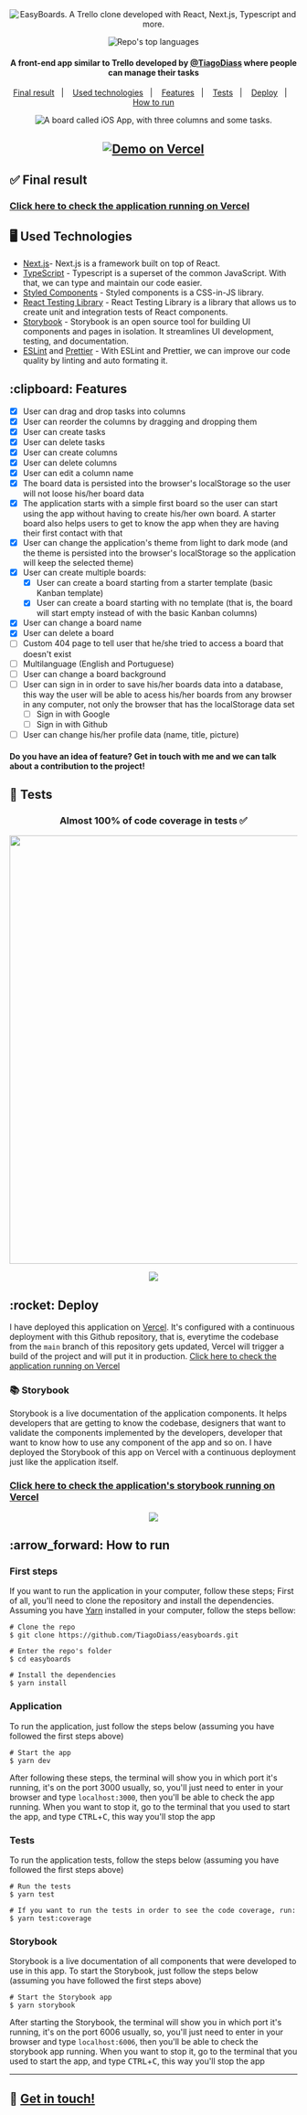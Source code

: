 <div align='center'>
  <img src="./screenshots/banner.jpeg" alt="EasyBoards. A Trello clone developed with React, Next.js, Typescript and more." />
 </div>

<p align="center">
  <img alt="Repo's top languages" src="https://img.shields.io/static/v1?label=Main%20technologies&message=React%2FNext.js%2FTypeScript&style=for-the-badge&color=0761D1&labelColor=151515">
  
  <!-- <a href='https://github.com/TiagoDiass' target='_blank'>
    <img alt="Project author" src="https://img.shields.io/static/v1?label=Author&message=@TiagoDiass&style=for-the-badge&color=0761D1&labelColor=151515">
  </a> -->
</p>

<h4 align="center">
  A front-end app similar to Trello developed by <a href='https://github.com/TiagoDiass' target='_blank'>@TiagoDiass</a> where people can manage their tasks
</h4>

<p align="center">
  <a href="#final-result">Final result</a>&nbsp;&nbsp;&nbsp;|&nbsp;&nbsp;&nbsp;
  <a href="#technologies">Used technologies</a>&nbsp;&nbsp;&nbsp;|&nbsp;&nbsp;&nbsp;
  <a href="#features">Features</a>&nbsp;&nbsp;&nbsp;|&nbsp;&nbsp;&nbsp;
  <a href="#tests">Tests</a>&nbsp;&nbsp;&nbsp;|&nbsp;&nbsp;&nbsp;
  <a href="#deploy">Deploy</a>&nbsp;&nbsp;&nbsp;|&nbsp;&nbsp;&nbsp;
  <a href="#how-to-run">How to run</a>
</p>

<div align='center'>
  <img src="./screenshots/board-screenshot.png" alt="A board called iOS App, with three columns and some tasks." />
 </div>
 
 <h2 align="center">
  <a href="https://easyboards.vercel.app/" target="_blank">
    <img alt="Demo on Vercel" src="https://raw.githubusercontent.com/TiagoDiass/devjobs/main/screenshots/demo-on-vercel.png" />
  </a>
</h2>

<h2 id="final-result" name="final-result">
  ✅ Final result
</h2>

### [Click here to check the application running on Vercel](https://easyboards.vercel.app/)

<h2 id="techonologies" name="technologies">
  🖥 Used Technologies
</h2>

- [Next.js](https://nextjs.org/)- Next.js is a framework built on top of React.
- [TypeScript](https://www.typescriptlang.org/) - Typescript is a superset of the common JavaScript. With that, we can type and maintain our code easier.
- [Styled Components](https://styled-components.com/) - Styled components is a CSS-in-JS library.
- [React Testing Library](https://testing-library.com/) - React Testing Library is a library that allows us to create unit and integration tests of React components.
- [Storybook](https://storybook.js.org/) - Storybook is an open source tool for building UI components and pages in isolation. It streamlines UI development, testing, and documentation.
- [ESLint](https://eslint.org/) and [Prettier](https://prettier.io/) - With ESLint and Prettier, we can improve our code quality by linting and auto formating it.

<h2 id="features" name="features">
  :clipboard: Features
</h2>

- [x] User can drag and drop tasks into columns
- [x] User can reorder the columns by dragging and dropping them
- [x] User can create tasks
- [x] User can delete tasks
- [x] User can create columns
- [x] User can delete columns
- [x] User can edit a column name
- [x] The board data is persisted into the browser's localStorage so the user will not loose his/her board data
- [x] The application starts with a simple first board so the user can start using the app without having to create his/her own board. A starter board also helps users to get to know the app when they are having their first contact with that
- [x] User can change the application's theme from light to dark mode (and the theme is persisted into the browser's localStorage so the application will keep the selected theme)
- [x] User can create multiple boards:
  - [x] User can create a board starting from a starter template (basic Kanban template)
  - [x] User can create a board starting with no template (that is, the board will start empty instead of with the basic Kanban columns)
- [x] User can change a board name
- [x] User can delete a board
- [ ] Custom 404 page to tell user that he/she tried to access a board that doesn't exist
- [ ] Multilanguage (English and Portuguese)
- [ ] User can change a board background
- [ ] User can sign in in order to save his/her boards data into a database, this way the user will be able to acess his/her boards from any browser in any computer, not only the browser that has the localStorage data set
  - [ ] Sign in with Google
  - [ ] Sign in with Github
- [ ] User can change his/her profile data (name, title, picture)

#### Do you have an idea of feature? Get in touch with me and we can talk about a contribution to the project!

<h2 id="tests" name="tests">
  🧪 Tests
</h2>

<h3 align="center">Almost 100% of code coverage in tests ✅</h3>
<p align="center">
  <img width="750" src="screenshots/coverage.png" />
</p>

<div align="center">
  <img src="./screenshots/tests.png" />
</div>

<h2 id="deploy" name="deploy">
  :rocket: Deploy
</h2>

I have deployed this application on [Vercel](https://vercel.com/). It's configured with a continuous deployment with this Github repository, that is, everytime the codebase from the `main` branch of this repository gets updated, Vercel will trigger a build of the project and will put it in production.
[Click here to check the application running on Vercel](https://easyboards.vercel.app/)

### 📚 Storybook

Storybook is a live documentation of the application components. It helps developers that are getting to know the codebase, designers that want to validate the components implemented by the developers, developer that want to know how to use any component of the app and so on. I have deployed the Storybook of this app on Vercel with a continuous deployment just like the application itself.

### [Click here to check the application's storybook running on Vercel](https://easyboards-storybook.vercel.app/)

<div align="center">
  <img src="./screenshots/storybook-screenshot.png" />
</div>

<h2 id="how-to-run" name="how-to-run">
  :arrow_forward: How to run
</h2>

### First steps

If you want to run the application in your computer, follow these steps;
First of all, you'll need to clone the repository and install the dependencies. Assuming you have [Yarn](https://yarnpkg.com/) installed in your computer, follow the steps bellow:

```
# Clone the repo
$ git clone https://github.com/TiagoDiass/easyboards.git

# Enter the repo's folder
$ cd easyboards

# Install the dependencies
$ yarn install
```

### Application

To run the application, just follow the steps below (assuming you have followed the first steps above)

```
# Start the app
$ yarn dev
```

After following these steps, the terminal will show you in which port it's running, it's on the port 3000 usually, so, you'll just need to enter in your browser and
type `localhost:3000`, then you'll be able to check the app running. When you want to stop it, go to the terminal that you used to start the app, and type <kbd>CTRL</kbd>+<kbd>C</kbd>,
this way you'll stop the app

### Tests

To run the application tests, follow the steps below (assuming you have followed the first steps above)

```
# Run the tests
$ yarn test

# If you want to run the tests in order to see the code coverage, run:
$ yarn test:coverage
```

### Storybook

Storybook is a live documentation of all components that were developed to use in this app. To start the Storybook, just follow the steps below (assuming you have followed the first steps above)

```
# Start the Storybook app
$ yarn storybook
```

After starting the Storybook, the terminal will show you in which port it's running, it's on the port 6006 usually, so, you'll just need to enter in your browser and
type `localhost:6006`, then you'll be able to check the storybook app running. When you want to stop it, go to the terminal that you used to start the app, and type <kbd>CTRL</kbd>+<kbd>C</kbd>,
this way you'll stop the app

---

## :wave: [Get in touch!](https://www.linkedin.com/in/tiagodiass)
